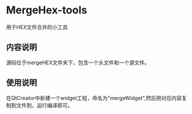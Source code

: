# MergeHex-tools
用于HEX文件合并的小工具
## 内容说明
  源码位于mergeHEX文件夹下，包含一个头文件和一个源文件。
## 使用说明
  在QtCreator中新建一个widget工程，命名为"mergeWidget",然后把对应内容复制到文件到，运行编译即可。

